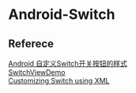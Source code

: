 # Android-Switch

## Referece
[Android 自定义Switch开关按钮的样式](https://www.jianshu.com/p/4e436300f328)   
[SwitchViewDemo](https://github.com/alidili/Demos/tree/master/SwitchViewDemo)   
[Customizing Switch using XML](https://medium.com/@elye.project/customizing-switch-using-xml-ca0d37204a86)
